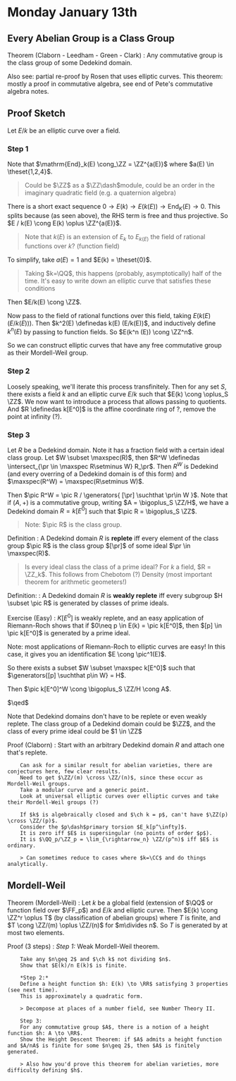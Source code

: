 # Monday January 13th

## Every Abelian Group is a Class Group

Theorem (Claborn - Leedham - Green - Clark)
: Any commutative group is the class group of some Dedekind domain.

Also see: partial re-proof by Rosen that uses elliptic curves.
This theorem: mostly a proof in commutative algebra, see end of Pete's commutative algebra notes.

## Proof Sketch
Let $E/k$ be an elliptic curve over a field.

### Step 1

Note that $\mathrm{End}_k(E) \cong_\ZZ = \ZZ^{a(E)}$ where $a(E) \in \theset{1,2,4}$.

> Could be $\ZZ$ as a $\ZZ\dash$module, could be an order in the imaginary quadratic field (e.g. a quaternion algebra)

There is a short exact sequence $0 \to E(k) \to E(k(E)) \to \mathrm{End}_K(E) \to 0$.
This splits because (as seen above), the RHS term is free and thus projective.
So $E / k(E) \cong E(k) \oplus \ZZ^{a(E)}$.

> Note that $k(E)$ is an extension of $E_k$ to $E_{k(E)}$ the field of rational functions over $k$? (function field)

To simplify, take $a(E) = 1$ and $E(k) = \theset{0}$.

> Taking $k=\QQ$, this happens (probably, asymptotically) half of the time.
> It's easy to write down an elliptic curve that satisfies these conditions

Then $E/k(E) \cong \ZZ$.

Now pass to the field of rational functions over this field, taking $E(k(E) (E/k(E)) )$.
Then $k^2(E) \definedas k(E) (E/k(E))$, and inductively define $k^n(E)$ by passing to function fields.
So $E(k^n (E)) \cong \ZZ^n$.

So we can construct elliptic curves that have any free commutative group as their Mordell-Weil group.

### Step 2

Loosely speaking, we'll iterate this process transfinitely. 
Then for any set $S$, there exists a field $k$ and an elliptic curve $E/k$ such that $E(k) \cong \oplus_S \ZZ$.
We now want to introduce a process that allows passing to quotients.
And $R \definedas k[E^0]$ is the affine coordinate ring of ?, remove the point at infinity (?).

### Step 3

Let $R$ be a Dedekind domain.
Note it has a fraction field with a certain ideal class group.
Let $W \subset \maxspec(R)$, then $R^W \definedas \intersect_{\pr \in \maxspec R\setminus W} R_\pr$.
Then $R^W$ is Dedekind (and every overring of a Dedekind domain is of this form)
and $\maxspec(R^W) = \maxspec(R\setminus W)$.

Then $\pic R^W = \pic R / \generators{ [\pr] \suchthat \pr\in W }$.
Note that if $(A, +)$ is a commutative group, writing $A = \bigoplus_S \ZZ/H$, we have a Dedekind domain $R = k[E^0]$ such that $\pic R = \bigoplus_S \ZZ$.

> Note: $\pic R$ is the class group.

Definition
: A Dedekind domain $R$ is **replete** iff every element of the class group $\pic R$ is the class group $[\pr]$ of some ideal $\pr \in \maxspec(R)$.

> Is every ideal class the class of a prime ideal? 
> For $k$ a field, $R = \ZZ_k$. 
> This follows from Chebotom (?) Density (most important theorem for arithmetic geometers!)

Definition:
: A Dedekind domain $R$ is **weakly replete** iff every subgroup $H \subset \pic R$ is generated by classes of prime ideals.

Exercise (Easy)
: $K[E^0]$ is weakly replete, and an easy application of Riemann-Roch shows that if $0\neq p \in E(k) = \pic k[E^0]$, then $[p] \in \pic k[E^0]$ is generated by a prime ideal.

Note: most applications of Riemann-Roch to elliptic curves are easy!
In this case, it gives you an identification $E \cong \pic^1(E)$.

So there exists a subset $W \subset \maxspec k[E^0]$ such that $\generators{[p] \suchthat p\in W} = H$.

Then $\pic k[E^0]^W \cong \bigoplus_S \ZZ/H \cong A$.

$\qed$

Note that Dedekind domains don't have to be replete or even weakly replete.
The class group of a Dedekind domain could be $\ZZ$, and the class of every prime ideal could be $1 \in \ZZ$

Proof (Claborn) 
: 	Start with an arbitrary Dedekind domain $R$ and attach one that's replete.

		Can ask for a similar result for abelian varieties, there are conjectures here, few clear results.
		Need to get $\ZZ/(m) \cross \ZZ/(n)$, since these occur as Mordell-Weil groups.
		Take a modular curve and a generic point.
		Look at universal elliptic curves over elliptic curves and take their Mordell-Weil groups (?)

		If $k$ is algebraically closed and $\ch k = p$, can't have $\ZZ(p) \cross \ZZ/(p)$.
		Consider the $p\dash$primary torsion $E_k[p^\infty]$. 
		It is zero iff $E$ is supersingular (no points of order $p$).
		It is $\QQ_p/\ZZ_p = \lim_{\rightarrow_n} \ZZ/(p^n)$ iff $E$ is ordinary.

		> Can sometimes reduce to cases where $k=\CC$ and do things analytically.

## Mordell-Weil

Theorem (Mordell-Weil)
: 	Let $k$ be a global field (extension of $\QQ$ or function field over $\FF_p$) and $E/k$ and elliptic curve.
	Then $E(k) \cong \ZZ^r \oplus T$ (by classification of abelian groups) where $T$ is finite, and $T \cong \ZZ/(m) \oplus \ZZ/(n)$ for $m\divides n$.
	So $T$ is generated by at most two elements.

Proof (3 steps)
: 	*Step 1:*
		Weak Mordell-Weil theorem.

		Take any $n\geq 2$ and $\ch k$ not dividing $n$.
		Show that $E(k)/n E(k)$ is finite.

		*Step 2:*
		Define a height function $h: E(k) \to \RR$ satisfying 3 properties (see next time).
		This is approximately a quadratic form.

		> Decompose at places of a number field, see Number Theory II.

		Step 3:
		For any commutative group $A$, there is a notion of a height function $h: A \to \RR$.
		Show the Height Descent Theorem: if $A$ admits a height function and $A/nA$ is finite for some $n\geq 2$, then $A$ is finitely generated.

		> Also how you'd prove this theorem for abelian varieties, more difficulty defining $h$.

